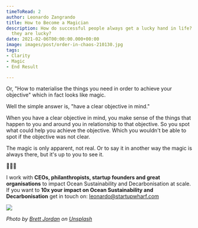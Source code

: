 ```yaml
---
timeToRead: 2
author: Leonardo Zangrando
title: How to Become a Magician
description: How do successful people always get a lucky hand in life? Just because
  they are lucky?
date: 2021-02-06T00:00:00.000+00:00
image: images/post/order-in-chaos-210130.jpg
tags:
- Clarity
- Magic
- End Result

---
```

Or, "How to materialise the things you need in order to achieve your objective" which in fact looks like magic.

Well the simple answer is, "have a clear objective in mind."

When you have a clear objective in mind, you make sense of the things that happen to you and around you in relationship to that objective. So you spot what could help you achieve the objective. Which you wouldn't be able to spot if the objective was not clear.

The magic is only apparent, not real. Or to say it in another way the magic is always there, but it's up to you to see it.

🌊🌊🌊

I work with **CEOs, philanthropists, startup founders and great organisations** to impact Ocean Sustainability and Decarbonisation at scale. If you want to **10x your impact on Ocean Sustainability and Decarbonisation** get in touch on: [leonardo@startupwharf.com](mailto:leonardo@startupwharf.com)

![](images/post/order-in-chaos-210130.jpg)

_Photo by_ [_Brett Jordan_](https://unsplash.com/@brett_jordan?utm_source=unsplash&utm_medium=referral&utm_content=creditCopyText) _on_ [_Unsplash_](https://unsplash.com/@brett_jordan?utm_source=unsplash&utm_medium=referral&utm_content=creditCopyText)